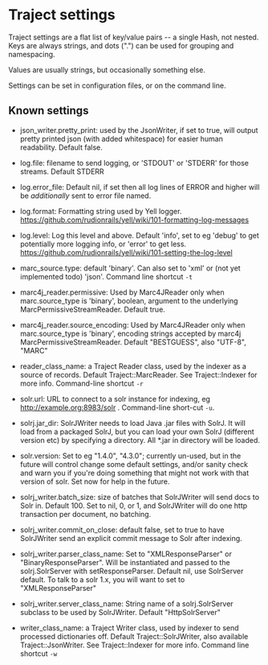 # Traject settings

Traject settings are a flat list of key/value pairs -- a single
Hash, not nested. Keys are always strings, and dots (".") can be
used for grouping and namespacing.

Values are usually strings, but occasionally something else.

Settings can be set in configuration files, or on the command
line.

## Known settings

* json_writer.pretty_print: used by the JsonWriter, if set to true, will output pretty printed json (with added whitespace) for easier human readability. Default false.

* log.file: filename to send logging, or 'STDOUT' or 'STDERR' for those streams. Default STDERR

* log.error_file: Default nil, if set then all log lines of ERROR and higher will be _additionally_
                  sent to error file named.

* log.format: Formatting string used by Yell logger. https://github.com/rudionrails/yell/wiki/101-formatting-log-messages

* log.level:  Log this level and above. Default 'info', set to eg 'debug' to get potentially more logging info,
              or 'error' to get less. https://github.com/rudionrails/yell/wiki/101-setting-the-log-level

* marc_source.type: default 'binary'. Can also set to 'xml' or (not yet implemented todo) 'json'. Command line shortcut `-t`

* marc4j_reader.permissive: Used by Marc4JReader only when marc.source_type is 'binary', boolean, argument to the underlying MarcPermissiveStreamReader. Default true. 

* marc4j_reader.source_encoding: Used by Marc4JReader only when marc.source_type is 'binary', encoding strings accepted
  by marc4j MarcPermissiveStreamReader. Default "BESTGUESS", also "UTF-8", "MARC"

* reader_class_name: a Traject Reader class, used by the indexer as a source of records. Default Traject::MarcReader. See Traject::Indexer for more info. Command-line shortcut `-r`

* solr.url: URL to connect to a solr instance for indexing, eg http://example.org:8983/solr . Command-line short-cut `-u`.

* solrj.jar_dir: SolrJWriter needs to load Java .jar files with SolrJ. It will load from a packaged SolrJ, but you can load your own SolrJ (different version etc) by specifying a directory. All *.jar in directory will be loaded.

* solr.version: Set to eg "1.4.0", "4.3.0"; currently un-used, but in the future will control
  change some default settings, and/or sanity check and warn you if you're doing something
  that might not work with that version of solr. Set now for help in the future.

* solrj_writer.batch_size: size of batches that SolrJWriter will send docs to Solr in. Default 100. Set to nil,
  0, or 1, and SolrJWriter will do one http transaction per document, no batching. 

* solrj_writer.commit_on_close: default false, set to true to have SolrJWriter send an explicit commit message to Solr after indexing.

* solrj_writer.parser_class_name: Set to "XMLResponseParser" or "BinaryResponseParser". Will be instantiated and passed to the solrj.SolrServer with setResponseParser. Default nil, use SolrServer default. To talk to a solr 1.x, you will want to set to "XMLResponseParser"

* solrj_writer.server_class_name: String name of a solrj.SolrServer subclass to be used by SolrJWriter. Default "HttpSolrServer"

* writer_class_name: a Traject Writer class, used by indexer to send processed dictionaries off. Default Traject::SolrJWriter, also available Traject::JsonWriter. See Traject::Indexer for more info. Command line shortcut `-w`